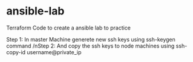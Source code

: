 # ansible-lab
Terraform Code to create a ansible lab to practice

Step 1: In master Machine generete new ssh keys using ssh-keygen command
/nStep 2: And copy the ssh keys to node machines using ssh-copy-id username@private_ip
